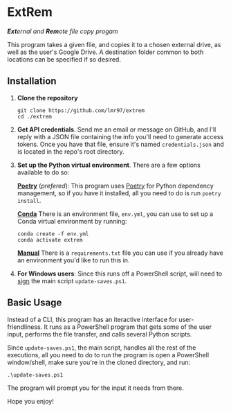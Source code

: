 # ExtRem

***Ext**ernal and **Rem**ote file copy progam*

This program takes a given file, and copies it to a chosen external drive, as well as the user's Google Drive. A destination folder common to both locations can be specified if so desired.  

## Installation

1. **Clone the repository**
    ```
    git clone https://github.com/lmr97/extrem
    cd ./extrem
    ```
2. **Get API credentials**. Send me an email or message on GitHub, and I'll reply with a JSON file containing the info you'll need to generate access tokens. Once you have that file, ensure it's named `credentials.json` and is located in the repo's root directory.

3. **Set up the Python virtual environment**. There are a few options available to do so:
    
    <u>**Poetry**</u> (*prefered*): This program uses [Poetry](https://python-poetry.org/docs/) for Python dependency management, so if you have it installed, all you need to do is run `poetry install`.

    <u>**Conda**</u> There is an environment file, `env.yml`, you can use to set up a Conda virtual environment by running:
    ```
    conda create -f env.yml
    conda activate extrem
    ```

    <u>**Manual**</u> There is a `requirements.txt` file you can use if you already have an environment you'd like to run this in.

4. **For Windows users**: Since this runs off a PowerShell script, will need to [sign](https://learn.microsoft.com/en-us/powershell/module/microsoft.powershell.core/about/about_signing?view=powershell-7.4) the main script `update-saves.ps1`.

## Basic Usage

Instead of a CLI, this program has an iteractive interface for user-friendliness. It runs as a PowerShell program that gets some of the user input, performs the file transfer, and calls several Python scripts. 

Since `update-saves.ps1`, the main script, handles all the rest of the executions, all you need to do to run the program is open a PowerShell window/shell, make sure you're in the cloned directory, and run:

```
.\update-saves.ps1
```

The program will prompt you for the input it needs from there. 

Hope you enjoy!
